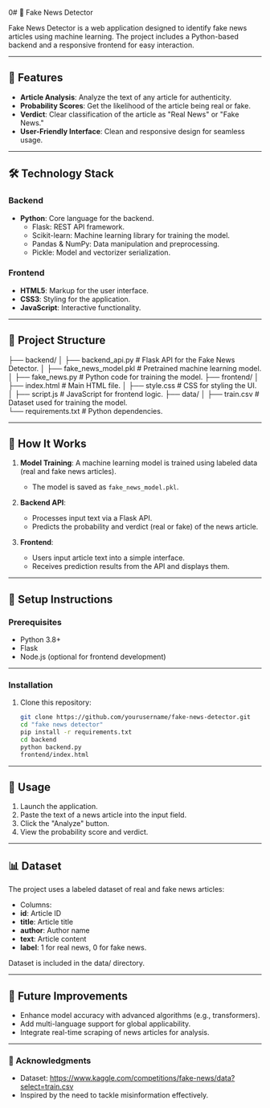 0# 📰 Fake News Detector

Fake News Detector is a web application designed to identify fake news articles using machine learning. The project includes a Python-based backend and a responsive frontend for easy interaction.

---

## 🚀 Features

- **Article Analysis**: Analyze the text of any article for authenticity.
- **Probability Scores**: Get the likelihood of the article being real or fake.
- **Verdict**: Clear classification of the article as "Real News" or "Fake News."
- **User-Friendly Interface**: Clean and responsive design for seamless usage.

---

## 🛠️ Technology Stack

### Backend
- **Python**: Core language for the backend.
  - Flask: REST API framework.
  - Scikit-learn: Machine learning library for training the model.
  - Pandas & NumPy: Data manipulation and preprocessing.
  - Pickle: Model and vectorizer serialization.

### Frontend
- **HTML5**: Markup for the user interface.
- **CSS3**: Styling for the application.
- **JavaScript**: Interactive functionality.

---

## 📂 Project Structure

├── backend/
│   ├── backend_api.py                # Flask API for the Fake News Detector.
│   ├── fake_news_model.pkl           # Pretrained machine learning model.
│   ├── fake_news.py                  # Python code for training the model.
├── frontend/
│   ├── index.html                    # Main HTML file.
│   ├── style.css                     # CSS for styling the UI.
│   ├── script.js                     # JavaScript for frontend logic.
├── data/
│   ├── train.csv                     # Dataset used for training the model.             
└── requirements.txt                  # Python dependencies.


---

## 🧠 How It Works

1. **Model Training**: A machine learning model is trained using labeled data (real and fake news articles). 
   - The model is saved as `fake_news_model.pkl`.

2. **Backend API**:
   - Processes input text via a Flask API.
   - Predicts the probability and verdict (real or fake) of the news article.

3. **Frontend**:
   - Users input article text into a simple interface.
   - Receives prediction results from the API and displays them.

---

## 🔧 Setup Instructions

### Prerequisites
- Python 3.8+
- Flask
- Node.js (optional for frontend development)

---
### Installation

1. Clone this repository:
   ```bash
   git clone https://github.com/yourusername/fake-news-detector.git
   cd "fake news detector"
   pip install -r requirements.txt     
   cd backend
   python backend.py
   frontend/index.html
---   
## 📝 Usage

1. Launch the application.
2. Paste the text of a news article into the input field.
3. Click the "Analyze" button.
4. View the probability score and verdict.

---
## 📊 Dataset

The project uses a labeled dataset of real and fake news articles:

- Columns:
 - **id**: Article ID 
 - **title**: Article title
 - **author**: Author name
 - **text**: Article content
 - **label**: 1 for real news, 0 for fake news.
   
Dataset is included in the data/ directory.

---
## 🎯 Future Improvements

- Enhance model accuracy with advanced algorithms (e.g., transformers).
- Add multi-language support for global applicability.
- Integrate real-time scraping of news articles for analysis.

---
### 🙌 Acknowledgments
- Dataset: https://www.kaggle.com/competitions/fake-news/data?select=train.csv
- Inspired by the need to tackle misinformation effectively.
